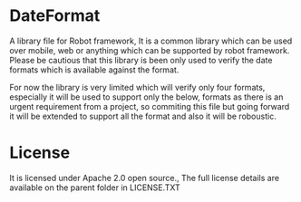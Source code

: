# DateFormat
A library file for Robot framework, It is a common library which can be used over mobile, web or anything which can be supported by robot framework. Please be cautious that this library is been only used to verify the date formats which is available against the format.

For now the library is very limited which will verify only four formats, especially it will be used to support only the below, formats
as there is an urgent requirement from a project, so commiting this file but going forward it will be extended to support all the format 
and also it will be roboustic.

# License
It is licensed under Apache 2.0 open source., The full license details are available on the parent folder in LICENSE.TXT

